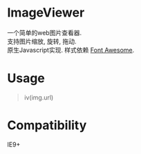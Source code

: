 # ImageViewer

一个简单的web图片查看器.  
支持图片缩放, 旋转, 拖动.  
原生Javascript实现. 样式依赖 [Font Awesome](http://fontawesome.io).

# Usage

> iv(img.url)

# Compatibility

IE9+
